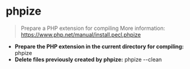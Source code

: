 # phpize
> Prepare a PHP extension for compiling
> More information: <https://www.php.net/manual/install.pecl.phpize>
- **Prepare the PHP extension in the current directory for compiling:**
phpize
- **Delete files previously created by phpize:**
phpize --clean
